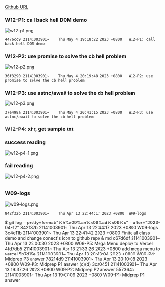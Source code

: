 [Github URL](https://github.com/211410039/1112-1N-js-demo-id/tree/main/demo/md/w12_39)

### W12-P1: call back hell DOM demo

![w12-p1.png](https://qmfqlvkbasosvmqhicrw.supabase.co/storage/v1/object/public/demo-39/md_img/w12-p1.png?t=2023-05-04T11%3A17%3A23.917Z)

```
4476cc9 21141003901~    Thu May 4 19:18:22 2023 +0800   W12-P1: call back hell DOM demo
```

### W12-P2: use promise to solve the cb hell problem

![w12-p2.png](https://qmfqlvkbasosvmqhicrw.supabase.co/storage/v1/object/public/demo-39/md_img/w12-p2.png?t=2023-05-04T11%3A17%3A23.917Z)

```
36f3290 21141003901~    Thu May 4 20:19:48 2023 +0800   W12-P2: use promise to solve the cb hell problem
```

### W12-P3: use astnc/await to solve the cb hell problem

![w12-p3.png](https://qmfqlvkbasosvmqhicrw.supabase.co/storage/v1/object/public/demo-39/md_img/w12-p3.png?t=2023-05-04T11%3A17%3A23.917Z)

```
37e498a 21141003901~    Thu May 4 20:41:15 2023 +0800   W12-P3: use astnc/await to solve the cb hell problem
```

### W12-P4: xhr, get sample.txt

### success reading

![w12-p4-1.png](https://qmfqlvkbasosvmqhicrw.supabase.co/storage/v1/object/public/demo-39/md_img/w12-p4-1.png?t=2023-05-04T11%3A17%3A23.917Z)

### fail reading

![w12-p4-2.png](https://qmfqlvkbasosvmqhicrw.supabase.co/storage/v1/object/public/demo-39/md_img/w12-p4-2.png?t=2023-05-04T11%3A17%3A23.917Z)

```

```

### W09-logs

![w09-logs.png](https://qmfqlvkbasosvmqhicrw.supabase.co/storage/v1/object/public/demo-39/md_img/w09-logs.png?t=2023-04-13T11%3A06%3A29.901Z)

```
842f32b 21141003901~    Thu Apr 13 22:44:17 2023 +0800  W09-logs
```

$ git log --pretty=format:"%h%x09%an%x09%ad%x09%s" --after="2023-04-12"
842f32b 21141003901~ Thu Apr 13 22:44:17 2023 +0800 W09-logs
3c4e11b 21141003901~ Thu Apr 13 22:41:42 2023 +0800 Finite all class demo and change conect's icon to github repo & md
c67d6df 21141003901~ Thu Apr 13 22:00:30 2023 +0800 W09-P5: Mega Menu deploy to Vercel
4fd7db5 21141003901~ Thu Apr 13 21:33:26 2023 +0800 add mega menu to vercel
5b7d19e 21141003901~ Thu Apr 13 20:43:04 2023 +0800 W09-P4: Midprep P3 answer
78214d9 21141003901~ Thu Apr 13 20:10:08 2023 +0800 W09-P3: Midprep P1 answer (c)(d)
3ca0451 21141003901~ Thu Apr 13 19:37:26 2023 +0800 W09-P2: Midprep P2 answer
557364c 21141003901~ Thu Apr 13 19:07:09 2023 +0800 W09-P1: Midprep P1 answer
